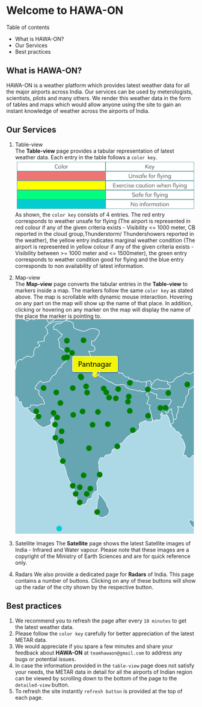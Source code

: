 # Welcome to HAWA-ON    

Table of contents    
- What is HAWA-ON?
- Our Services
- Best practices

## What is HAWA-ON?
HAWA-ON is a weather platform which provides latest weather data for all the major airports across India. Our services can be used by meterologists, scientists, pilots and many others. We render this weather data in the form of tables and maps which would allow anyone using the site to gain an instant knowledge of weather across the airports of India.    

## Our Services
1. Table-view    
The **Table-view** page provides a tabular representation of latest weather data. Each entry in the table follows a `color key`.
![Color-key](https://github.com/onapte/test/blob/main/content/color-key.png)
As shown, the `color key` consists of 4 entries. The red entry corresponds to weather unsafe for flying (The airport is represented in red colour if any of the given criteria exists - Visibility <= 1000 meter, CB reported in the cloud group,Thunderstorm/ Thundershowers reported in the weather), the yellow entry indicates marginal weather condition (The airport is represented in yellow colour if any of the given criteria exists - Visibility between >= 1000 meter and <= 1500meter), the green entry corresponds to weather condition good for flying and the blue entry corresponds to non availability of latest information.  

2. Map-view    
The **Map-view** page converts the tabular entries in the **Table-view** to markers inside a map. The markers follow the same `color key` as stated above. The map is scrollable with dynamic mouse interaction. Hovering on any part on the map will show up the name of that place. In addition, clicking or hovering on any marker on the map will display the name of the place the marker is pointing to.
![Sample-map](https://github.com/onapte/test/blob/main/content/sample-map.png)

3. Satellite Images
The **Satellite** page shows the latest Satellite images of India - Infrared and Water vapour. Please note that these images are a copyright of the Ministry of Earth Sciences and are for quick reference only.

4. Radars
We also provide a dedicated page for **Radars** of India. This page contains a number of buttons. Clicking on any of these buttons will show up the radar of the city shown by the respective button.

## Best practices    
1. We recommend you to refresh the page after every `10 minutes` to get the latest weather data.
2. Please follow the `color key` carefully  for better appreciation of the latest METAR data.
3. We would appreciate if you spare a few minutes and share your feedback about **HAWA-ON** at `teamhawaon@gmail.com` to address any bugs or potential issues.
4. In case the information provided in the `table-view` page does not satisfy your needs, the METAR data in detail for all the airports of Indian region can be viewed by scrolling down to the bottom of the page to the `detailed-view` button. 
5. To refresh the site instantly `refresh button` is provided at the top of each page.

